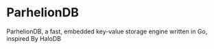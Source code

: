 # ParhelionDB
ParhelionDB, a fast, embedded key-value storage engine written in Go, inspired By HaloDB
